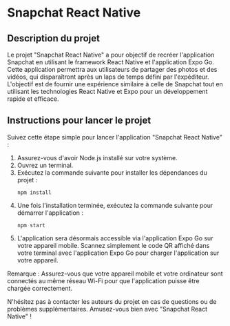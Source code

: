 # Snapchat React Native

## Description du projet

Le projet "Snapchat React Native" a pour objectif de recréer l'application Snapchat en utilisant le framework React Native et l'application Expo Go. Cette application permettra aux utilisateurs de partager des photos et des vidéos, qui disparaîtront après un laps de temps défini par l'expéditeur. L'objectif est de fournir une expérience similaire à celle de Snapchat tout en utilisant les technologies React Native et Expo pour un développement rapide et efficace.

## Instructions pour lancer le projet

Suivez cette étape simple pour lancer l'application "Snapchat React Native" :

1. Assurez-vous d'avoir Node.js installé sur votre système.
2. Ouvrez un terminal.
3. Exécutez la commande suivante pour installer les dépendances du projet :
   ```
   npm install
   ```
4. Une fois l'installation terminée, exécutez la commande suivante pour démarrer l'application :
   ```
   npm start
   ```
5. L'application sera désormais accessible via l'application Expo Go sur votre appareil mobile. Scannez simplement le code QR affiché dans votre terminal avec l'application Expo Go pour charger l'application sur votre appareil.

Remarque : Assurez-vous que votre appareil mobile et votre ordinateur sont connectés au même réseau Wi-Fi pour que l'application puisse être chargée correctement.

N'hésitez pas à contacter les auteurs du projet en cas de questions ou de problèmes supplémentaires. Amusez-vous bien avec "Snapchat React Native" !
